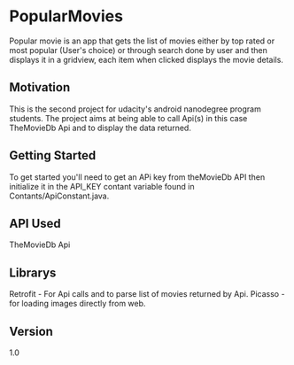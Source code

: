 # PopularMovies
Popular movie is an app that gets the list of movies either by top rated or most popular (User's choice) or through search done by user and then displays it in a gridview, each item when clicked displays the movie details.

## Motivation
This is the second project for udacity's android nanodegree program students. The project aims at being able to call Api(s) in this case TheMovieDb Api and to display the data returned.

## Getting Started
To get started you'll need to get an APi key from theMovieDb API then initialize it in the API_KEY contant variable found in Contants/ApiConstant.java.

## API Used
TheMovieDb Api

## Librarys
Retrofit - For Api calls and to parse list of movies returned by Api.
Picasso - for loading images directly from web.

## Version 
1.0
